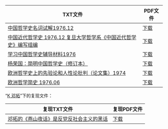 | TXT文件 | PDF文件 |
| ------- | ------- |
| [中国哲学史名词试解1976.12](K%20%E5%93%B2%E5%AD%A6%E5%8F%B2/%E4%B8%AD%E5%9B%BD%E5%93%B2%E5%AD%A6%E5%8F%B2%E5%90%8D%E8%AF%8D%E8%AF%95%E8%A7%A31976.12.txt) | [下载](K%20%E5%93%B2%E5%AD%A6%E5%8F%B2/%E4%B8%AD%E5%9B%BD%E5%93%B2%E5%AD%A6%E5%8F%B2%E5%90%8D%E8%AF%8D%E8%AF%95%E8%A7%A31976.12.pdf) |
| [中国近代哲学史 1976.12 复旦大学哲学系《中国近代哲学史》编写组编](K%20%E5%93%B2%E5%AD%A6%E5%8F%B2/%E4%B8%AD%E5%9B%BD%E8%BF%91%E4%BB%A3%E5%93%B2%E5%AD%A6%E5%8F%B2%201976.12%20%E5%A4%8D%E6%97%A6%E5%A4%A7%E5%AD%A6%E5%93%B2%E5%AD%A6%E7%B3%BB%E3%80%8A%E4%B8%AD%E5%9B%BD%E8%BF%91%E4%BB%A3%E5%93%B2%E5%AD%A6%E5%8F%B2%E3%80%8B%E7%BC%96%E5%86%99%E7%BB%84%E7%BC%96.txt) | [下载](K%20%E5%93%B2%E5%AD%A6%E5%8F%B2/%E4%B8%AD%E5%9B%BD%E8%BF%91%E4%BB%A3%E5%93%B2%E5%AD%A6%E5%8F%B2%201976.12%20%E5%A4%8D%E6%97%A6%E5%A4%A7%E5%AD%A6%E5%93%B2%E5%AD%A6%E7%B3%BB%E3%80%8A%E4%B8%AD%E5%9B%BD%E8%BF%91%E4%BB%A3%E5%93%B2%E5%AD%A6%E5%8F%B2%E3%80%8B%E7%BC%96%E5%86%99%E7%BB%84%E7%BC%96.pdf) |
| [学习中国哲学史辅导材料1976](K%20%E5%93%B2%E5%AD%A6%E5%8F%B2/%E5%AD%A6%E4%B9%A0%E4%B8%AD%E5%9B%BD%E5%93%B2%E5%AD%A6%E5%8F%B2%E8%BE%85%E5%AF%BC%E6%9D%90%E6%96%991976.txt) | [下载](K%20%E5%93%B2%E5%AD%A6%E5%8F%B2/%E5%AD%A6%E4%B9%A0%E4%B8%AD%E5%9B%BD%E5%93%B2%E5%AD%A6%E5%8F%B2%E8%BE%85%E5%AF%BC%E6%9D%90%E6%96%991976.pdf) |
| [杨荣国：简明中国哲学史（修订本）](K%20%E5%93%B2%E5%AD%A6%E5%8F%B2/%E6%9D%A8%E8%8D%A3%E5%9B%BD%EF%BC%9A%E7%AE%80%E6%98%8E%E4%B8%AD%E5%9B%BD%E5%93%B2%E5%AD%A6%E5%8F%B2%EF%BC%88%E4%BF%AE%E8%AE%A2%E6%9C%AC%EF%BC%89.txt) | [下载](K%20%E5%93%B2%E5%AD%A6%E5%8F%B2/%E6%9D%A8%E8%8D%A3%E5%9B%BD%EF%BC%9A%E7%AE%80%E6%98%8E%E4%B8%AD%E5%9B%BD%E5%93%B2%E5%AD%A6%E5%8F%B2%EF%BC%88%E4%BF%AE%E8%AE%A2%E6%9C%AC%EF%BC%89.pdf) |
| [欧洲哲学史上的先验论和人性论批判（论文集）1974](K%20%E5%93%B2%E5%AD%A6%E5%8F%B2/%E6%AC%A7%E6%B4%B2%E5%93%B2%E5%AD%A6%E5%8F%B2%E4%B8%8A%E7%9A%84%E5%85%88%E9%AA%8C%E8%AE%BA%E5%92%8C%E4%BA%BA%E6%80%A7%E8%AE%BA%E6%89%B9%E5%88%A4%EF%BC%88%E8%AE%BA%E6%96%87%E9%9B%86%EF%BC%891974.txt) | [下载](K%20%E5%93%B2%E5%AD%A6%E5%8F%B2/%E6%AC%A7%E6%B4%B2%E5%93%B2%E5%AD%A6%E5%8F%B2%E4%B8%8A%E7%9A%84%E5%85%88%E9%AA%8C%E8%AE%BA%E5%92%8C%E4%BA%BA%E6%80%A7%E8%AE%BA%E6%89%B9%E5%88%A4%EF%BC%88%E8%AE%BA%E6%96%87%E9%9B%86%EF%BC%891974.pdf) |
| [欧洲哲学简史 1976.06](K%20%E5%93%B2%E5%AD%A6%E5%8F%B2/%E6%AC%A7%E6%B4%B2%E5%93%B2%E5%AD%A6%E7%AE%80%E5%8F%B2%201976.06.txt) | [下载](K%20%E5%93%B2%E5%AD%A6%E5%8F%B2/%E6%AC%A7%E6%B4%B2%E5%93%B2%E5%AD%A6%E7%AE%80%E5%8F%B2%201976.06.pdf) |

“[K 邓拓](../K%20%E9%82%93%E6%8B%93)”下的复现文件：

| 复现TXT文件 | 复现PDF文件 |
| ------- | ------- |
| [邓拓的《燕山夜话》是反党反社会主义的黑话](../K%20%E9%82%93%E6%8B%93/%E9%82%93%E6%8B%93%E7%9A%84%E3%80%8A%E7%87%95%E5%B1%B1%E5%A4%9C%E8%AF%9D%E3%80%8B%E6%98%AF%E5%8F%8D%E5%85%9A%E5%8F%8D%E7%A4%BE%E4%BC%9A%E4%B8%BB%E4%B9%89%E7%9A%84%E9%BB%91%E8%AF%9D.txt) | [下载](../K%20%E9%82%93%E6%8B%93/%E9%82%93%E6%8B%93%E7%9A%84%E3%80%8A%E7%87%95%E5%B1%B1%E5%A4%9C%E8%AF%9D%E3%80%8B%E6%98%AF%E5%8F%8D%E5%85%9A%E5%8F%8D%E7%A4%BE%E4%BC%9A%E4%B8%BB%E4%B9%89%E7%9A%84%E9%BB%91%E8%AF%9D.pdf) |
